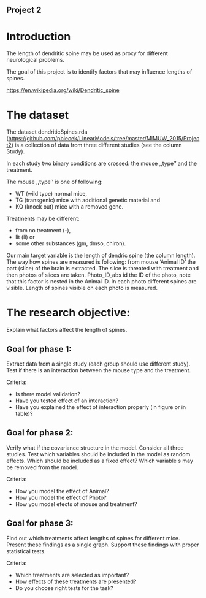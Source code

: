Project 2
---------

# Introduction

The length of dendritic spine may be used as proxy for different neurological problems.

The goal of this project is to identify factors that may influence lengths of spines.
 
https://en.wikipedia.org/wiki/Dendritic_spine

# The dataset

The dataset dendriticSpines.rda (https://github.com/pbiecek/LinearModels/tree/master/MIMUW_2015/Project2) is a collection of data from three different studies (see the column Study). 

In each study two binary conditions are crossed: the mouse ,,type’’ and the treatment.

The mouse ,,type’’ is one of following: 

* WT (wild type) normal mice, 
* TG (transgenic) mice with additional genetic material and 
* KO (knock out) mice with a removed gene.

Treatments may be different: 

* from no treatment (-), 
* lit (li) or 
* some other substances (gm, dmso, chiron).

Our main target variable is the length of dendric spine (the column length). 
The way how spines are measured is following: from mouse ‘Animal ID’ the part (slice) of the brain is extracted. The slice is threated with treatment and then photos of slices are taken. Photo_ID_abs id the ID of the photo, note that this factor is nested in the Animal ID. In each photo different spines are visible. Length of spines visible on each photo is measured.


# The research objective:

Explain what factors affect the length of spines.

## Goal for phase 1:

Extract data from a single study (each group should use different study). Test if there is an interaction between the mouse type and the treatment.

Criteria:

*	Is there model validation?
*	Have you tested effect of an interaction?
*	Have you explained the effect of interaction properly (in figure or in table)?


## Goal for phase 2:

Verify what if the covariance structure in the model. Consider all three studies. Test which variables should be included in the model as random effects. Which should be included as a fixed effect? Which variable s may be removed from the model.

Criteria:

*	How you model the effect of Animal?
*	How you model the effect of Photo?
*	How you model efects of mouse and treatment?


## Goal for phase 3:

Find out which treatments affect lengths of spines for different mice.
Present these findings as a single graph.
Support these findings with proper statistical tests.

Criteria:

*	Which treatments are selected as important?
*	How effects of these treatments are presented?
*	Do you choose right tests for the task?


